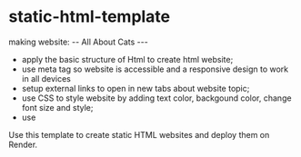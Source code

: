 # static-html-template
making website: -- All About Cats ---
- apply the basic structure of Html to create html website;
- use <meta>  meta tag so website is accessible and a responsive design to work in all devices
- setup external links to open in new tabs about website topic;
- use CSS to style website by adding text color, backgound color, change font size and style;
- use

Use this template to create static HTML websites and deploy them on Render.
